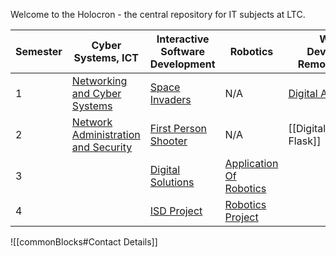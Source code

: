 
Welcome to the Holocron - the central repository for IT subjects at LTC. 

| Semester | Cyber Systems, ICT                                                                                                                          | Interactive Software Development                                                       | Robotics                                                                                               | Website Development<br>Remote Learning                                           |
| -------- | ------------------------------------------------------------------------------------------------------------------------------------------- | -------------------------------------------------------------------------------------- | ------------------------------------------------------------------------------------------------------ | -------------------------------------------------------------------------------- |
| 1        | [Networking and Cyber Systems](Cyber/1%20-%20Networking%20and%20Cyber%20Systems/Networking%20and%20Cyber%20Systems.md)                      | [Space Invaders](ISD/1%20-%20Digital%20Assets/Space%20Invaders.md)                     | N/A                                                                                                    | [Digital Assets (Flask)](/WebDev/1-Digital-Assets/Digital%20Assets%20(Flask).md) |
| 2        | [Network Administration and Security](Cyber/2%20-%20Network%20Administration%20and%20Security/Network%20Administration%20and%20Security.md) | [First Person Shooter](ISD/2%20-%20Digital%20Applications/First%20Person%20Shooter.md) | N/A                                                                                                    | [[DigitalApplications-Flask]]                                                    |
| 3        |                                                                                                                                             | [Digital Solutions](ISD/3%20-%20Digital%20Solutions/Digital%20Solutions.md)            | [Application Of Robotics](Robotics/3%20-%20Application%20of%20Robotics/Application%20Of%20Robotics.md) |                                                                                  |
| 4        |                                                                                                                                             | [ISD Project](ISD/4%20-%20Project/ISD%20Project.md)                                    | [Robotics Project](Robotics/4%20-%20Project/Robotics%20Project.md)                                     |                                                                                  |

![[commonBlocks#Contact Details]]
